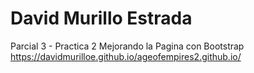 # David Murillo Estrada
Parcial 3 - Practica 2
Mejorando la Pagina con Bootstrap
https://davidmurilloe.github.io/ageofempires2.github.io/
